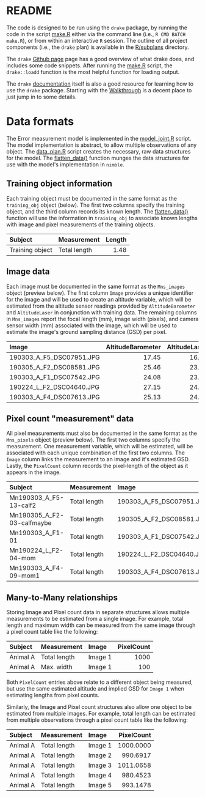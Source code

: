 README
================

The code is designed to be run using the `drake` package, by running the code in the script [make.R](make.R) either via the command line (i.e., `R CMD BATCH make.R`), or from within an interactive `R` session. The outline of all project components (i.e., the `drake` plan) is available in the [R/subplans](R/subplans) directory.

The `drake` [Github page](https://github.com/ropensci/drake) page has a good overview of what drake does, and includes some code snippets. After running the [make.R](make.R) script, the `drake::loadd` function is the most helpful function for loading output.

The `drake` [documentation](https://books.ropensci.org/drake/index.html) itself is also a good resource for learning how to use the `drake` package.
Starting with the [Walkthrough](https://books.ropensci.org/drake/walkthrough.html#set-the-stage.) is a decent place to just jump in to some details.

Data formats
============

The Error measurement model is implemented in the [model\_joint.R](R/nimble/model_joint.R) script. The model implementation is abstract, to allow multiple observations of any object. The [data\_plan.R](R/subplans/data_plan.R) script creates the necessary, raw data structures for the model. The [flatten\_data()](R/nimble/flatten_data.R) function munges the data structures for use with the model's implementation in `nimble`.

Training object information
---------------------------

Each training object must be documented in the same format as the `training_obj` object (below). The first two columns specify the training object, and the third column records its known length. The [flatten\_data()](R/nimble/flatten_data.R) function will use the information in `training_obj` to associate known lengths with image and pixel measurements of the training objects.

| Subject         | Measurement  |  Length|
|:----------------|:-------------|-------:|
| Training object | Total length |    1.48|

Image data
----------

Each image must be documented in the same format as the `Mns_images` object (preview below). The first column `Image` provides a unique identifier for the image and will be used to create an altitude variable, which will be estimated from the altitude sensor readings provided by `AltitudeBarometer` and `AltitudeLaser` in conjunction with training data. The remaining columns in `Mns_images` report the focal length (mm), image width (pixels), and camera sensor width (mm) associated with the image, which will be used to estimate the image's ground sampling distance (GSD) per pixel.

| Image                       |  AltitudeBarometer|  AltitudeLaser|  FocalLength|  ImageWidth|  SensorWidth|
|:----------------------------|------------------:|--------------:|------------:|-----------:|------------:|
| 190303\_A\_F5\_DSC07951.JPG |              17.45|          16.72|           35|        6000|         23.5|
| 190305\_A\_F2\_DSC08581.JPG |              25.46|          23.75|           35|        6000|         23.5|
| 190303\_A\_F1\_DSC07542.JPG |              24.08|          23.91|           35|        6000|         23.5|
| 190224\_L\_F2\_DSC04640.JPG |              27.15|          24.37|           35|        6000|         23.5|
| 190303\_A\_F4\_DSC07613.JPG |              25.13|          24.79|           35|        6000|         23.5|

Pixel count "measurement" data
------------------------------

All pixel measurements must also be documented in the same format as the `Mns_pixels` object (preview below). The first two columns specify the measurement. One measurement variable, which will be estimated, will be associated with each unique combination of the first two columns. The `Image` column links the measurement to an image and it's estimated GSD. Lastly, the `PixelCount` column records the pixel-length of the object as it appears in the image.

| Subject                      | Measurement  | Image                       |  PixelCount|
|:-----------------------------|:-------------|:----------------------------|-----------:|
| Mn190303\_A\_F5-13-calf2     | Total length | 190303\_A\_F5\_DSC07951.JPG |    4261.597|
| Mn190305\_A\_F2-03-calfmaybe | Total length | 190305\_A\_F2\_DSC08581.JPG |    3124.802|
| Mn190303\_A\_F1-01           | Total length | 190303\_A\_F1\_DSC07542.JPG |    4403.584|
| Mn190224\_L\_F2-04-mom       | Total length | 190224\_L\_F2\_DSC04640.JPG |    4308.508|
| Mn190303\_A\_F4-09-mom1      | Total length | 190303\_A\_F4\_DSC07613.JPG |    4196.067|

Many-to-Many relationships
--------------------------

Storing Image and Pixel count data in separate structures allows multiple measurements to be estimated from a single image. For example, total length and maximum width can be measured from the same image through a pixel count table like the following:

| Subject  | Measurement  | Image   |  PixelCount|
|:---------|:-------------|:--------|-----------:|
| Animal A | Total length | Image 1 |        1000|
| Animal A | Max. width   | Image 1 |         100|

Both `PixelCount` entries above relate to a different object being measured, but use the same estimated altitude and implied GSD for `Image 1` when estimating lengths from pixel counts.

Similarly, the Image and Pixel count structures also allow one object to be estimated from multiple images. For example, total length can be estimated from multiple observations through a pixel count table like the following:

| Subject  | Measurement  | Image   |  PixelCount|
|:---------|:-------------|:--------|-----------:|
| Animal A | Total length | Image 1 |   1000.0000|
| Animal A | Total length | Image 2 |    990.6917|
| Animal A | Total length | Image 3 |   1011.0658|
| Animal A | Total length | Image 4 |    980.4523|
| Animal A | Total length | Image 5 |    993.1478|
